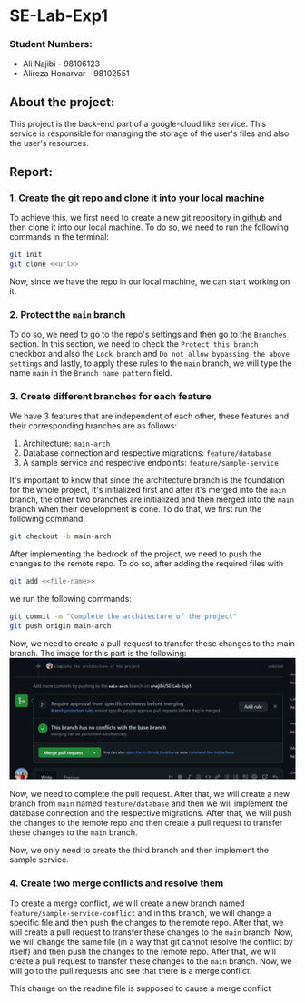 # SE-Lab-Exp1
### Student Numbers:
- Ali Najibi - 98106123
- Alireza Honarvar - 98102551

## About the project:
This project is the back-end part of a google-cloud like service. This service is
responsible for managing the storage of the user's files and also the user's
resources.

## Report:
### 1. Create the git repo and clone it into your local machine
To achieve this, we first need to create a new git repository in [github](githbu.com) and then clone it into our local machine. To do so, we need to run the following commands in the terminal:
```bash
git init
git clone <<url>>
```
Now, since we have the repo in our local machine, we can start working on it.
### 2. Protect the `main` branch
To do so, we need to go to the repo's settings and then go to the `Branches` section. In this section, we need to check the `Protect this branch` checkbox and also
the `Lock branch` and `Do not allow bypassing the above settings` and lastly, to apply these rules
to the `main` branch, we will type the name `main` in the `Branch name pattern` field.

### 3. Create different branches for each feature
We have 3 features that are independent of each other, these features and their
corresponding branches are as follows:
1. Architecture: `main-arch`
2. Database connection and respective migrations: `feature/database`
3. A sample service and respective endpoints: `feature/sample-service`

It's important to know that since the architecture branch is the foundation for the
whole project, it's initialized first and after it's merged into the `main` branch,
the other two branches are initialized and then merged into the `main` branch when their development is done.
To do that, we first run the following command:
```bash
git checkout -b main-arch
```
After implementing the bedrock of the project, we need to push the changes to the
remote repo. To do so, after adding the required files with 
```bash
git add <<file-name>>
```
we run the following commands:
```bash
git commit -m "Complete the architecture of the project"
git push origin main-arch
```
Now, we need to create a pull-request to transfer these changes to 
the main branch.
The image for this part is the following:
![img.png](PR[main-arch]-[main].png)

Now, we need to complete the pull request.
After that, we will create a new branch from `main` named 
`feature/database` and then we will implement the database connection and the
respective migrations. After that, we will push the changes to the remote repo and
then create a pull request to transfer these changes to the `main` branch.

Now, we only need to create the third branch and then implement the sample service.

### 4. Create two merge conflicts and resolve them
To create a merge conflict, we will create a new branch named `feature/sample-service-conflict`
and in this branch, we will change a specific file and then push the changes to the
remote repo. After that, we will create a pull request to transfer these changes to
the `main` branch. Now, we will change the same file (in a way that git cannot resolve the conflict by itself)
and then push the changes to the remote repo. After that, we will create a pull request
to transfer these changes to the `main` branch. Now, we will go to the pull requests
and see that there is a merge conflict.

This change on the readme file is supposed to cause a merge conflict

